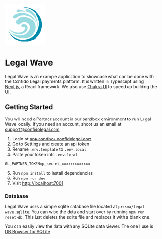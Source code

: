 ![legal wave logo](public/legal-wave-logo.png)

# Legal Wave

Legal Wave is an example application to showcase what can be done with the Confido Legal payments platform. It is written in Typescript using [Next.js](https://nextjs.org/), a React framework. We also use [Chakra UI](https://chakra-ui.com/) to speed up building the UI.

## Getting Started

You will need a Partner account in our sandbox environment to run Legal Wave locally. If you need an account, shoot us an email at support@confidolegal.com

1. Login at [app.sandbox.confidolegal.com](https://app.sandbox.confidolegal.com)
2. Go to Settings and create an api token
3. Rename `.env.template` to `.env.local`
4. Paste your token into `.env.local`

```
GL_PARTNER_TOKEN=p_secret_xxxxxxxxxxxxx
```

5. Run `npm install` to install dependencies
6. Run `npm run dev`
7. Visit [http://localhost:7001](http://localhost:7001)

### Database

Legal Wave uses a simple sqlite database file located at `prisma/legal-wave.sqlite`. You can wipe the data and start over by running `npm run reset-db`. This just deletes the sqlite file and replaces it with a blank one.

You can easily view the data with any SQLite data viewer. The one I use is [DB Browser for SQLite](https://sqlitebrowser.org/)

